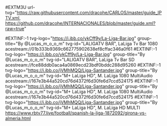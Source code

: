 #EXTM3U url-tvg="https://raw.githubusercontent.com/dracohe/CARLOS/master/guide_IPTV.xml, https://github.com/dracohe/INTERNACIONALES/blob/master/guide.xml?raw=true"

#EXTINF:-1 tvg-logo="https://i.ibb.co/ykCff9y/La-Liga-Bar.jpg" group-title="By @Lucas_m_o_o_m" tvg-id="LALIGATV BAR", LaLiga Tv Bar 1080
acestream://01b333b9369c662775902638ef8cffac346a0f61
#EXTINF:-1 tvg-logo="https://i.ibb.co/ykCff9y/La-Liga-Bar.jpg" group-title="By @Lucas_m_o_o_m" tvg-id="LALIGATV BAR", LaLiga Tv Bar SD
acestream://fce88ddb0aca4a0869ecd23bdf0bddc288d95260
#EXTINF:-1 tvg-logo="https://i.ibb.co/jVMhMQQ/Liga-Santander.jpg" group-title="By @Lucas_m_o_o_m" tvg-id="M+ LaLiga HD", M. LaLiga 1080 MultiAudio
acestream://167e3b44a520cd76d4372f6d30fe6d7ccd524175
#EXTINF:-1 tvg-logo="https://i.ibb.co/jVMhMQQ/Liga-Santander.jpg" group-title="By @Lucas_m_o_o_m" tvg-id="M+ LaLiga HD", M. LaLiga 1080 MultiAudio
acestream://167e3b44a520cd76d4372f6d30fe6d7ccd524175
#EXTINF:-1 tvg-logo="https://i.ibb.co/jVMhMQQ/Liga-Santander.jpg" group-title="By @Lucas_m_o_o_m" tvg-id="M+ LaLiga HD", M. LaLiga HD MULTI
https://www.rbtv77.live/football/spanish-la-liga-1872092/girona-vs-almeria.html

